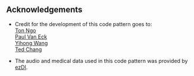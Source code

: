 ## Acknowledgements

* Credit for the development of this code pattern goes to:\
  [Ton Ngo](https://github.com/tonanhngo)\
  [Paul Van Eck](https://github.com/pvaneck)\
  [Yihong Wang](https://github.com/yhwang)\
  [Ted Chang](https://github.com/tedhtchang)

* The audio and medical data used in this code pattern was provided by [ezDI](https://www.ezdi.com).
